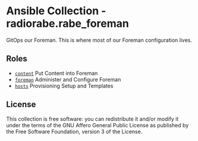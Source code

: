 # Ansible Collection - radiorabe.rabe_foreman

GitOps our Foreman. This is where most of our Foreman configuration lives.

## Roles

* [`content`](https://github.com/radiorabe/ansible-collection-rabe_foreman/tree/main/roles/content) Put Content into Foreman
* [`foreman`](https://github.com/radiorabe/ansible-collection-rabe_foreman/tree/main/roles/foreman) Administer and Configure Foreman
* [`hosts`](https://github.com/radiorabe/ansible-collection-rabe_foreman/tree/main/roles/hosts) Provisioning Setup and Templates

## License

This collection is free software: you can redistribute it and/or modify it under the terms of the GNU Affero General Public License as published by the Free Software Foundation, version 3 of the License.
